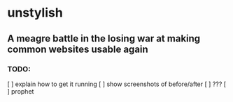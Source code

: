 # unstylish
 
## A meagre battle in the losing war at making common websites usable again  

### TODO:

[ ] explain how to get it running
[ ] show screenshots of before/after
[ ] ???
[ ] prophet
